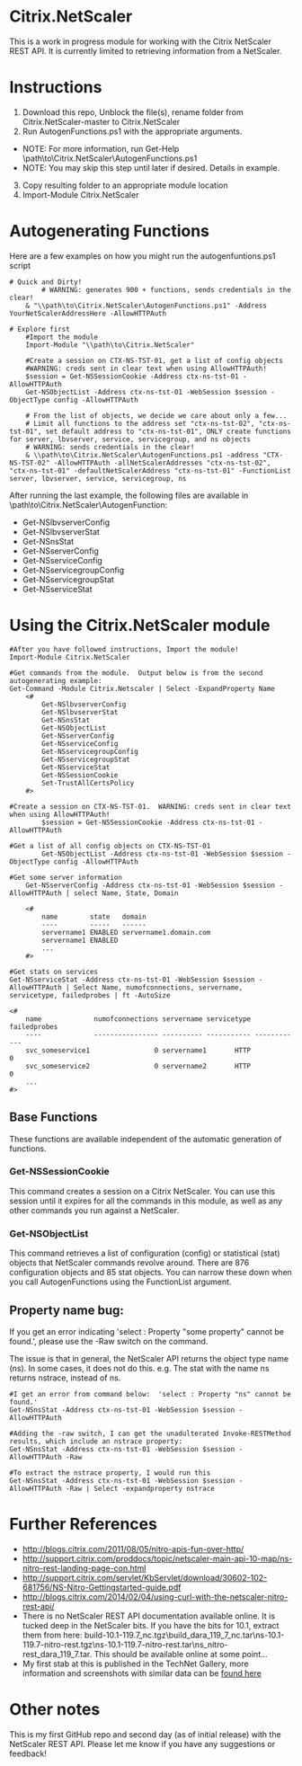 Citrix.NetScaler
================

This is a work in progress module for working with the Citrix NetScaler REST API.  It is currently limited to retrieving information from a NetScaler.

# Instructions

1. Download this repo, Unblock the file(s), rename folder from Citrix.NetScaler-master to Citrix.NetScaler
2. Run AutogenFunctions.ps1 with the appropriate arguments.
  * NOTE:  For more information, run Get-Help \\path\to\Citrix.NetScaler\AutogenFunctions.ps1
  * NOTE:  You may skip this step until later if desired.  Details in example.
3. Copy resulting folder to an appropriate module location
4. Import-Module Citrix.NetScaler
        
# Autogenerating Functions

Here are a few examples on how you might run the autogenfuntions.ps1 script

    # Quick and Dirty!
		    # WARNING: generates 900 + functions, sends credentials in the clear!
        & "\\path\to\Citrix.NetScaler\AutogenFunctions.ps1" -Address YourNetScalerAddressHere -AllowHTTPAuth
   
    # Explore first
        #Import the module
        Import-Module "\\path\to\Citrix.NetScaler"
				
        #Create a session on CTX-NS-TST-01, get a list of config objects
        #WARNING: creds sent in clear text when using AllowHTTPAuth!
        $session = Get-NSSessionCookie -Address ctx-ns-tst-01 -AllowHTTPAuth
        Get-NSObjectList -Address ctx-ns-tst-01 -WebSession $session -ObjectType config -AllowHTTPAuth
				    
        # From the list of objects, we decide we care about only a few...
        # Limit all functions to the address set "ctx-ns-tst-02", "ctx-ns-tst-01", set default address to "ctx-ns-tst-01", ONLY create functions for server, lbvserver, service, servicegroup, and ns objects
        # WARNING: sends credentials in the clear!
        & \\path\to\Citrix.NetScaler\AutogenFunctions.ps1 -address "CTX-NS-TST-02" -AllowHTTPAuth -allNetScalerAddresses "ctx-ns-tst-02", "ctx-ns-tst-01" -defaultNetScalerAddress "ctx-ns-tst-01" -FunctionList server, lbvserver, service, servicegroup, ns

After running the last example, the following files are available in \\path\to\Citrix.NetScaler\AutogenFunction:
* Get-NSlbvserverConfig
* Get-NSlbvserverStat
* Get-NSnsStat
* Get-NSserverConfig
* Get-NSserviceConfig
* Get-NSservicegroupConfig
* Get-NSservicegroupStat
* Get-NSserviceStat

# Using the Citrix.NetScaler module

    #After you have followed instructions, Import the module!
    Import-Module Citrix.NetScaler
    
    #Get commands from the module.  Output below is from the second autogenerating example:
    Get-Command -Module Citrix.Netscaler | Select -ExpandProperty Name
        <#
            Get-NSlbvserverConfig
            Get-NSlbvserverStat
            Get-NSnsStat
            Get-NSObjectList
            Get-NSserverConfig
            Get-NSserviceConfig
            Get-NSservicegroupConfig
            Get-NSservicegroupStat
            Get-NSserviceStat
            Get-NSSessionCookie
            Set-TrustAllCertsPolicy
        #>
    
    #Create a session on CTX-NS-TST-01.  WARNING: creds sent in clear text when using AllowHTTPAuth!
            $session = Get-NSSessionCookie -Address ctx-ns-tst-01 -AllowHTTPAuth
    
    #Get a list of all config objects on CTX-NS-TST-01
            Get-NSObjectList -Address ctx-ns-tst-01 -WebSession $session -ObjectType config -AllowHTTPAuth
    
    #Get some server information
        Get-NSserverConfig -Address ctx-ns-tst-01 -WebSession $session -AllowHTTPAuth | select Name, State, Domain
        
        <#
            name        state   domain                  
            ----        -----   ------                  
            servername1 ENABLED servername1.domain.com
            servername1 ENABLED 
            ...
        #>
        
    #Get stats on services
    Get-NSserviceStat -Address ctx-ns-tst-01 -WebSession $session -AllowHTTPAuth | Select Name, numofconnections, servername,  servicetype, failedprobes | ft -AutoSize
    
    <#
        name             numofconnections servername servicetype failedprobes
        ----             ---------------- ---------- ----------- ------------
        svc_someservice1                0 servername1       HTTP            0           
        svc_someservice2                0 servername2       HTTP            0           
        ...
    #>

## Base Functions

These functions are available independent of the automatic generation of functions. 

### Get-NSSessionCookie

This command creates a session on a Citrix NetScaler.  You can use this session until it expires for all the commands in this module, as well as any other commands you run against a NetScaler.

### Get-NSObjectList

This command retrieves a list of configuration (config) or statistical (stat) objects that NetScaler commands revolve around.  There are 876 configuration objects and 85 stat objects.  You can narrow these down when you call AutogenFunctions using the FunctionList argument.

## Property name bug:

If you get an error indicating  'select : Property "some property" cannot be found.', please use the -Raw switch on the command.

The issue is that in general, the NetScaler API returns the object type name (ns).  In some cases, it does not do this.  e.g. The stat with the name ns returns nstrace, instead of ns.

    #I get an error from command below:  'select : Property "ns" cannot be found.'
    Get-NSnsStat -Address ctx-ns-tst-01 -WebSession $session -AllowHTTPAuth
        
    #Adding the -raw switch, I can get the unadulterated Invoke-RESTMethod results, which include an nstrace property:
    Get-NSnsStat -Address ctx-ns-tst-01 -WebSession $session -AllowHTTPAuth -Raw
    
    #To extract the nstrace property, I would run this
    Get-NSnsStat -Address ctx-ns-tst-01 -WebSession $session -AllowHTTPAuth -Raw | Select -expandproperty nstrace
   
# Further References
 
* http://blogs.citrix.com/2011/08/05/nitro-apis-fun-over-http/
* http://support.citrix.com/proddocs/topic/netscaler-main-api-10-map/ns-nitro-rest-landing-page-con.html
* http://support.citrix.com/servlet/KbServlet/download/30602-102-681756/NS-Nitro-Gettingstarted-guide.pdf
* http://blogs.citrix.com/2014/02/04/using-curl-with-the-netscaler-nitro-rest-api/
* There is no NetScaler REST API documentation available online.  It is tucked deep in the NetScaler bits.  If you have the bits for 10.1, extract them from here:  build-10.1-119.7_nc.tgz\build_dara_119_7_nc.tar\ns-10.1-119.7-nitro-rest.tgz\ns-10.1-119.7-nitro-rest.tar\ns_nitro-rest_dara_119_7.tar\.  This should be available online at some point...
* My first stab at this is published in the TechNet Gallery, more information and screenshots with similar data can be [found here](http://gallery.technet.microsoft.com/scriptcenter/Invoke-NSCustomQuery-67dd27b5)

# Other notes

This is my first GitHub repo and second day (as of initial release) with the NetScaler REST API.  Please let me know if you have any suggestions or feedback!